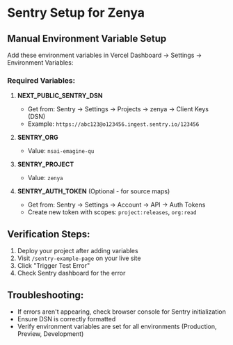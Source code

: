 # Sentry Setup for Zenya

## Manual Environment Variable Setup

Add these environment variables in Vercel Dashboard → Settings → Environment Variables:

### Required Variables:

1. **NEXT_PUBLIC_SENTRY_DSN**
   - Get from: Sentry → Settings → Projects → zenya → Client Keys (DSN)
   - Example: `https://abc123@o123456.ingest.sentry.io/123456`

2. **SENTRY_ORG**
   - Value: `nsai-emagine-qu`

3. **SENTRY_PROJECT**
   - Value: `zenya`

4. **SENTRY_AUTH_TOKEN** (Optional - for source maps)
   - Get from: Sentry → Settings → Account → API → Auth Tokens
   - Create new token with scopes: `project:releases`, `org:read`

## Verification Steps:

1. Deploy your project after adding variables
2. Visit `/sentry-example-page` on your live site
3. Click "Trigger Test Error"
4. Check Sentry dashboard for the error

## Troubleshooting:

- If errors aren't appearing, check browser console for Sentry initialization
- Ensure DSN is correctly formatted
- Verify environment variables are set for all environments (Production, Preview, Development)